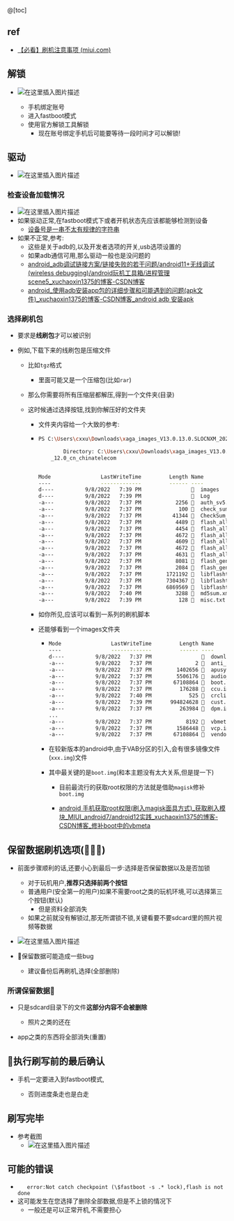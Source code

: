 @[toc]
## ref

- [【必看】刷机注意事项 (miui.com)](https://web.vip.miui.com/page/info/mio/mio/detail?postId=32681233&app_version=dev.20051)

## 解锁

- ![在这里插入图片描述](https://img-blog.csdnimg.cn/9374f9b84a5946f5a6de26790ba8ef39.png)

  - 手机绑定账号
  - 进入fastboot模式
  - 使用官方解锁工具解锁
    - 现在账号绑定手机后可能要等待一段时间才可以解锁!

## 驱动

- ![在这里插入图片描述](https://img-blog.csdnimg.cn/661810c754b44b299f96ecb49d1f9326.png)

### 检查设备加载情况

- ![在这里插入图片描述](https://img-blog.csdnimg.cn/44685049a6d94e7897c860af6d0bf49c.png)
- 如果驱动正常,在fastboot模式下或者开机状态先应该都能够检测到设备
  - <u>设备号是一串不太有规律的字符串</u>
- 如果不正常,参考:
  - 这些是关于adb的,以及开发者选项的开关,usb选项设置的
  - 如果adb通信可用,那么驱动一般也是没问题的
  - [  android_adb调试链接方案/链接失败的若干问题/android11+无线调试(wireless debugging)/android玩机工具箱/进程管理scene5_xuchaoxin1375的博客-CSDN博客](https://blog.csdn.net/xuchaoxin1375/article/details/125862525)
  - [android_使用adb安装app包的详细步骤和可能遇到的问题(apk文件)_xuchaoxin1375的博客-CSDN博客_android adb 安装apk](https://blog.csdn.net/xuchaoxin1375/article/details/127853819?ops_request_misc=%7B%22request%5Fid%22%3A%22166996652416800192297110%22%2C%22scm%22%3A%2220140713.130102334.pc%5Fblog.%22%7D&request_id=166996652416800192297110&biz_id=0&utm_medium=distribute.pc_search_result.none-task-blog-2~blog~first_rank_ecpm_v1~rank_v31_ecpm-1-127853819-null-null.nonecase&utm_term=apk&spm=1018.2226.3001.4450)

### 选择刷机包

- 要求是**线刷包**才可以被识别

- 例如,下载下来的线刷包是压缩文件

  - 比如`tgz`格式

    - 里面可能又是一个压缩包(比如`rar`)

  - 那么你需要将所有压缩层都解压,得到一个文件夹(目录)

  - 这时候通过选择按钮,找到你解压好的文件夹

    - 文件夹内容给一个大致的参考:

    - ```bash
      PS C:\Users\cxxu\Downloads\xaga_images_V13.0.13.0.SLOCNXM_20220908.0000.00_12.0_cn_chinatelecom> ls
      
              Directory: C:\Users\cxxu\Downloads\xaga_images_V13.0.13.0.SLOCNXM_20220908.0000.00
          _12.0_cn_chinatelecom
      
      
      Mode                LastWriteTime         Length Name
      ----                -------------         ------ ----
      d----          9/8/2022   7:39 PM                  images
      d----          9/8/2022   7:39 PM                  Log
      -a---          9/8/2022   7:37 PM           2256   auth_sv5.auth
      -a---          9/8/2022   7:37 PM            100   check_sum.sh
      -a---          9/8/2022   7:37 PM          41344   CheckSum_Gen
      -a---          9/8/2022   7:37 PM           4489   flash_all_except_data_storage.bat
      -a---          9/8/2022   7:37 PM           4454   flash_all_except_data_storage.sh
      -a---          9/8/2022   7:37 PM           4672   flash_all_lock.bat
      -a---          9/8/2022   7:37 PM           4609   flash_all_lock.sh
      -a---          9/8/2022   7:37 PM           4672   flash_all.bat
      -a---          9/8/2022   7:37 PM           4631   flash_all.sh
      -a---          9/8/2022   7:37 PM           8081   flash_gen_crc_list.py
      -a---          9/8/2022   7:37 PM           2084   flash_gen_md5_list.py
      -a---          9/8/2022   7:37 PM        1721192   libflashtool.so
      -a---          9/8/2022   7:37 PM        7304367   libflashtool.v1.so
      -a---          9/8/2022   7:37 PM        6869569   libflashtoolEx.so
      -a---          9/8/2022   7:40 PM           3288   md5sum.xml
      -a---          9/8/2022   7:39 PM            128   misc.txt
      
      ```

    - 如你所见,应该可以看到一系列的刷机脚本

    - 还能够看到一个images文件夹

      - ```bash
        Mode                LastWriteTime         Length Name
        ----                -------------         ------ ----
        d----          9/8/2022   7:37 PM                  download_agent
        -a---          9/8/2022   7:37 PM              2   anti_version.txt
        -a---          9/8/2022   7:37 PM        1402656   apusys.img
        -a---          9/8/2022   7:37 PM        5506176   audio_dsp.img
        -a---          9/8/2022   7:37 PM       67108864   boot.img
        -a---          9/8/2022   7:37 PM         176288   ccu.img
        -a---          9/8/2022   7:40 PM            525   crclist.txt
        -a---          9/8/2022   7:39 PM      994824628   cust.img
        -a---          9/8/2022   7:37 PM         263984   dpm.img
        ...
        -a---          9/8/2022   7:37 PM           8192   vbmeta.img
        -a---          9/8/2022   7:37 PM        1586448   vcp.img
        -a---          9/8/2022   7:37 PM       67108864   vendor_boot.img
        ```

      - 在较新版本的android中,由于VAB分区的引入,会有很多镜像文件(`xxx.img`)文件

      - 其中最关键的是`boot.img`(和本主题没有太大关系,但是提一下)

        - 目前最流行的获取root权限的方法就是借助`magisk`修补`boot.img`

        - [  android 手机获取root权限(刷入magisk面具方式)_获取刷入模块_MIUI_android7/android12实践_xuchaoxin1375的博客-CSDN博客_修补boot中的vbmeta](https://blog.csdn.net/xuchaoxin1375/article/details/126015726?ops_request_misc=%7B%22request%5Fid%22%3A%22166996668816782425183742%22%2C%22scm%22%3A%2220140713.130102334.pc%5Fblog.%22%7D&request_id=166996668816782425183742&biz_id=0&utm_medium=distribute.pc_search_result.none-task-blog-2~blog~first_rank_ecpm_v1~rank_v31_ecpm-1-126015726-null-null.nonecase&utm_term=root&spm=1018.2226.3001.4450)

          

## 保留数据刷机选项(🎈🎈🎈)

- 前面步骤顺利的话,还要小心到最后一步:选择是否保留数据以及是否加锁
  - 对于玩机用户,**推荐只选择前两个按钮**
  - 普通用户(安全第一的用户)如果不需要root之类的玩机环境,可以选择第三个按钮(默认)
    - 但是资料全部消失
  - 如果之前就没有解锁过,那无所谓锁不锁,关键看要不要sdcard里的照片视频等数据
  
- ![在这里插入图片描述](https://img-blog.csdnimg.cn/02c3c5b5077b4c0c8351c17b0099e273.png)

- 🎈保留数据可能造成一些bug

  - 建议备份后再刷机,选择(全部删除)

    

###  所谓保留数据🎈

- 只是sdcard目录下的文件**这部分内容不会被删除**
  - 照片之类的还在

- app之类的东西将全部消失(重置)

## 🎈执行刷写前的最后确认

- 手机一定要进入到fastboot模式,

  - 否则进度条走也是白走


## 刷写完毕

- 参考截图
  - ![在这里插入图片描述](https://img-blog.csdnimg.cn/4d5ae53b427442a5b07bc42c1f6a50b7.png)

## 可能的错误

- `   error:Not catch checkpoint (\$fastboot -s .* lock),flash is not done`
- 这可能发生在您选择了删除全部数据,但是不上锁的情况下
  - 一般还是可以正常开机,不需要担心